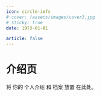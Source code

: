 ```yaml
---
icon: circle-info
# cover: /assets/images/cover3.jpg
# sticky: true
date: 1970-01-01

article: false
---
```


# 介绍页

将
你的
个人介绍
和
档案
放置
在此处。
